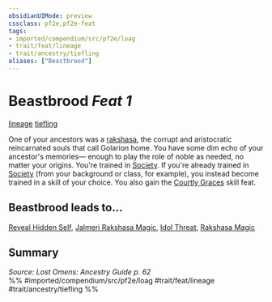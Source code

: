 ```yaml
---
obsidianUIMode: preview
cssclass: pf2e,pf2e-feat
tags:
- imported/compendium/src/pf2e/loag
- trait/feat/lineage
- trait/ancestry/tiefling
aliases: ["Beastbrood"]
---
```

# Beastbrood  *Feat 1*  
[lineage](lineage-apg.md)  [tiefling](tiefling-b1.md)  


One of your ancestors was a [rakshasa](rakshasa-b1.md), the corrupt and aristocratic reincarnated souls that call Golarion home. You have some dim echo of your ancestor's memories— enough to play the role of noble as needed, no matter your origins. You're trained in [Society](../skills.md#Society). If you're already trained in [Society](../skills.md#Society) (from your background or class, for example), you instead become trained in a skill of your choice. You also gain the [Courtly Graces](courtly-graces.md) skill feat.

## Beastbrood leads to...

[Reveal Hidden Self](reveal-hidden-self-loil.md), [Jalmeri Rakshasa Magic](jalmeri-rakshasa-magic-loil.md), [Idol Threat](idol-threat-loil.md), [Rakshasa Magic](rakshasa-magic-loag.md)

## Summary

*Source: Lost Omens: Ancestry Guide p. 62*  
%% #imported/compendium/src/pf2e/loag #trait/feat/lineage #trait/ancestry/tiefling %%